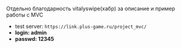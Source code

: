 ﻿Отдельно благодарность vitalyswipe(хабр) за описание и пример работы с MVC

- test server: `https://link.plus-game.ru/project_mvc/`
- **login: admin**
- **passwd: 12345**